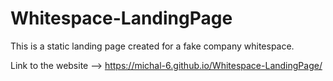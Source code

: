 # Whitespace-LandingPage

This is a static landing page created for a fake company whitespace.

Link to the website --> https://michal-6.github.io/Whitespace-LandingPage/
